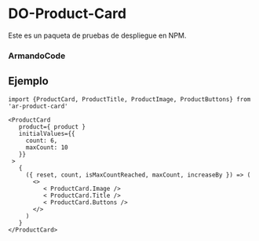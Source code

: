 # DO-Product-Card

Este es un paqueta de pruebas de despliegue en NPM.

### ArmandoCode

## Ejemplo

```
import {ProductCard, ProductTitle, ProductImage, ProductButtons} from 'ar-product-card'
```

```
<ProductCard 
   product={ product }
   initialValues={{
     count: 6,
     maxCount: 10
   }}
 >
   {
     ({ reset, count, isMaxCountReached, maxCount, increaseBy }) => (
       <>
          < ProductCard.Image />
          < ProductCard.Title />
          < ProductCard.Buttons />
       </>
     )
   }
</ProductCard>
```